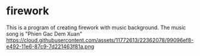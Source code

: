 # firework
This is a program of creating firework with music background. The music song is "Phien Gac Dem Xuan"
https://cloud.githubusercontent.com/assets/11772613/22362078/99096ef8-e492-11e6-87c9-7d221463f81a.png
